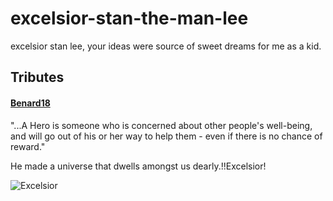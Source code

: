 # excelsior-stan-the-man-lee
excelsior stan lee, your ideas were source of sweet dreams for me as a kid.

## Tributes

#### [Benard18](https://github.com/Benard18)
"...A Hero is someone who is concerned about other people's well-being, and will go out of his or her way to help them - even if there is no chance of reward."

He made a universe that dwells amongst us dearly.!!Excelsior!


![Excelsior](http://legionofleia.com/wp-content/uploads/stan-lee-marvel-comics-comicbookcom-1070074-1280x0.jpeg)
